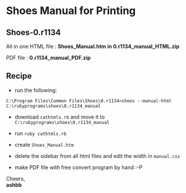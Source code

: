 Shoes Manual for Printing
=========================

Shoes-0.r1134
-------------
All in one HTML file : **Shoes_Manual.htm in 0.r1134_manual_HTML.zip**

PDF file : **0.r1134_manual_PDF.zip**


Recipe
------
- run the following:

`C:\Program Files\Common Files\Shoes\0.r1134>shoes --manual-html C:\rubyprograms\shoes\0.r1134_manual`

- download `cathtmls.rb` and move it to `C:\rubyprograms\shoes\0.r1134_manual`

- run `ruby cathtmls.rb`

- create `Shoes_Manual.htm`

- delete the sidebar from all html files and edit the width in `manual.css`

- make PDF file with free convert program by hand :-P

Cheers,<br>
**ashbb**